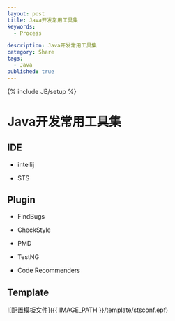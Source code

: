 ```yaml
---
layout: post
title: Java开发常用工具集
keywords:
  - Process

description: Java开发常用工具集
category: Share
tags:
  - Java
published: true
---
```

{% include JB/setup %}



<!--more-->
# Java开发常用工具集

## IDE

* intellij

* STS

## Plugin

* FindBugs

* CheckStyle

* PMD

* TestNG

* Code Recommenders

## Template
![配置模板文件]({{ IMAGE_PATH }}/template/stsconf.epf)






